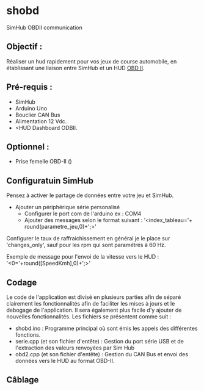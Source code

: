 # shobd
SimHub OBDII communication

## Objectif :
Réaliser un hud rapidement pour vos jeux de course automobile, en établissant une liaison entre SimHub et un HUD [OBD II](https://en.wikipedia.org/wiki/On-board_diagnostics#OBD-II).

## Pré-requis :

- SimHub
- Arduino Uno
- Bouclier CAN Bus
- Alimentation 12 Vdc.
- <HUD Dashboard ODBII.
   
## Optionnel :

- Prise femelle OBD-II ()

## Configuratuin SimHub
Pensez à activer le partage de données entre votre jeu et SimHub.

* Ajouter un périphérique série personalisé
   * Configurer le port com de l'arduino ex : COM4
   * Ajouter des messages selon le format suivant :
         '<index_tableau='+ round(parametre_jeu,0)+';>'
     
Configurer le taux de raffraichissement en général je le place sur 'changes_only', sauf pour les rpm qui sont paramétrés à 60 Hz.

Exemple de message pour l'envoi de la vitesse vers le HUD : '<0='+round([SpeedKmh],0)+';>'

## Codage
Le code de l'application est divisé en plusieurs parties afin de séparé clairement les fonctionnalités afin de faciliter les mises à jours et le debogage de l'application. Il sera également plus facile d'y ajouter de nouvelles fonctionnalités. Les fichiers se présentent comme suit :

* shobd.ino : Programme principal où sont émis les appels des différentes fonctions.
* serie.cpp (et son fichier d'entête) : Gestion du port série USB et de l'extraction des valeurs renvoyées par Sim Hub
* obd2.cpp (et son fichier d'entête) : Gestion du CAN Bus et envoi des données vers le HUD au format OBD-II.

## Câblage

